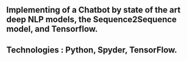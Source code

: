 ## Implementing of a Chatbot by state of the art deep NLP models, the Sequence2Sequence model, and Tensorflow.
## Technologies : Python, Spyder, TensorFlow.

